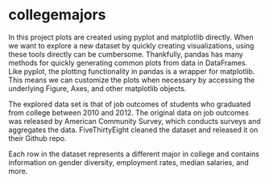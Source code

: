 # collegemajors

In this project plots are created using pyplot and matplotlib directly. When we want to explore a new dataset by quickly creating visualizations, using these tools directly can be cumbersome. Thankfully, pandas has many methods for quickly generating common plots from data in DataFrames. Like pyplot, the plotting functionality in pandas is a wrapper for matplotlib. This means we can customize the plots when necessary by accessing the underlying Figure, Axes, and other matplotlib objects.

The explored data set is that of job outcomes of students who graduated from college between 2010 and 2012. The original data on job outcomes was released by American Community Survey, which conducts surveys and aggregates the data. FiveThirtyEight cleaned the dataset and released it on their Github repo.

Each row in the dataset represents a different major in college and contains information on gender diversity, employment rates, median salaries, and more.
